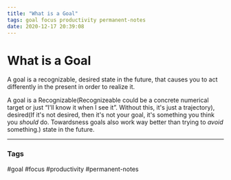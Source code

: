 ```yaml
---
title: "What is a Goal"
tags: goal focus productivity permanent-notes
date: 2020-12-17 20:39:08
---
```


# What is a Goal

A goal is a recognizable, desired state in the future, that causes you to act differently in the present in order to realize it. 

A goal is a Recognizable(Recognizeable could be a concrete numerical target or just “I'll know it when I see it”. Without this, it's just a trajectory), desired(If it's not desired, then it's not your goal, it's something you think you *should* do. Towardsness goals also work way better than trying to *avoid* something.) state in the future.


---
### Tags
#goal #focus #productivity #permanent-notes
